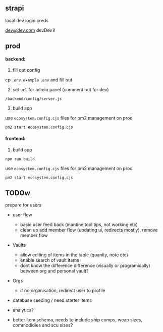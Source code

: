 ## strapi

local dev login creds

dev@dev.com
devDev1!

## prod

#### backend:

1. fill out config

cp `.env.example` `.env` and fill out

2. set `url` for admin panel (comment out for dev)

`/backend/config/server.js`

3. build app

use `ecosystem.config.cjs` files for pm2 management on prod

`pm2 start ecosystem.config.cjs`

#### frontend:

1. build app

`npm run build`

use `ecosystem.config.cjs` files for pm2 management on prod

`pm2 start ecosystem.config.cjs`

## TODOw

prepare for users

- user flow
  - basic user feed back (mantine tool tips, not working etc)
  - clean up add member flow (updating ui, redirects mostly), remove member flow
- Vaults
  - allow editing of items in the table (quanity, note etc)
  - enable search of vault items
  - dont know the difference difference (visually or programically) between org and personal vault?
- Orgs
  - if no organisation, redirect user to profile
- database seeding / need starter items
- analytics?

- better item schema, needs to include ship comps, weap sizes, commodidies and scu sizes?
